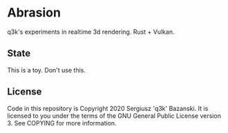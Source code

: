 Abrasion
========

q3k's experiments in realtime 3d rendering. Rust + Vulkan.

State
-----

This is a toy. Don't use this.


License
-------

Code in this repository is Copyright 2020 Sergiusz 'q3k' Bazanski. It is licensed to you under the terms of the GNU General Public License version 3. See COPYING for more information.
